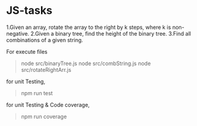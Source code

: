 # JS-tasks
1.Given an array, rotate the array to the right by k steps, where k is non-negative.
2.Given a binary tree, find the height of the binary tree.
3.Find all combinations of a given string.

For execute files
> node src/binaryTree.js
> node src/combString.js
> node src/rotateRightArr.js

for unit Testing,
> npm run test

for unit Testing & Code coverage,
> npm run coverage
